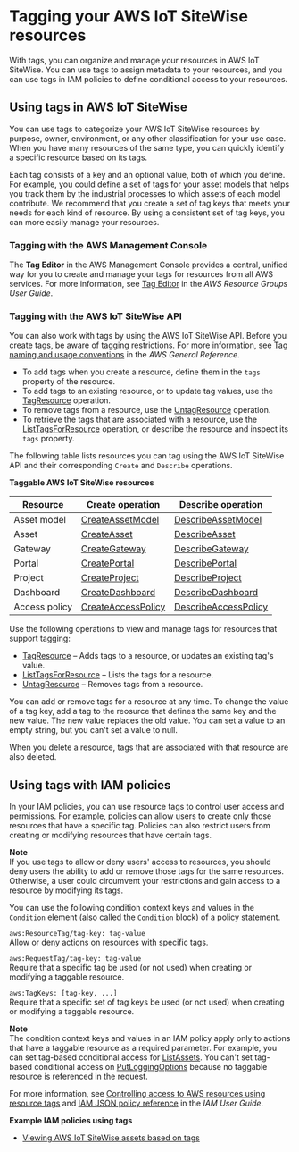 # Tagging your AWS IoT SiteWise resources<a name="tag-resources"></a>

With tags, you can organize and manage your resources in AWS IoT SiteWise\. You can use tags to assign metadata to your resources, and you can use tags in IAM policies to define conditional access to your resources\.

## Using tags in AWS IoT SiteWise<a name="tag-basics"></a>

You can use tags to categorize your AWS IoT SiteWise resources by purpose, owner, environment, or any other classification for your use case\. When you have many resources of the same type, you can quickly identify a specific resource based on its tags\.

Each tag consists of a key and an optional value, both of which you define\. For example, you could define a set of tags for your asset models that helps you track them by the industrial processes to which assets of each model contribute\. We recommend that you create a set of tag keys that meets your needs for each kind of resource\. By using a consistent set of tag keys, you can more easily manage your resources\.

### Tagging with the AWS Management Console<a name="tags-console"></a>

The **Tag Editor** in the AWS Management Console provides a central, unified way for you to create and manage your tags for resources from all AWS services\. For more information, see [Tag Editor](https://docs.aws.amazon.com/ARG/latest/userguide/tag-editor.html) in the *AWS Resource Groups User Guide*\.

### Tagging with the AWS IoT SiteWise API<a name="tags-api"></a>

You can also work with tags by using the AWS IoT SiteWise API\. Before you create tags, be aware of tagging restrictions\. For more information, see [Tag naming and usage conventions](https://docs.aws.amazon.com/general/latest/gr/aws_tagging.html#tag-conventions) in the *AWS General Reference*\.
+ To add tags when you create a resource, define them in the `tags` property of the resource\.
+ To add tags to an existing resource, or to update tag values, use the [TagResource](https://docs.aws.amazon.com/iot-sitewise/latest/APIReference/API_TagResource.html) operation\.
+ To remove tags from a resource, use the [UntagResource](https://docs.aws.amazon.com/iot-sitewise/latest/APIReference/API_UntagResource.html) operation\.
+ To retrieve the tags that are associated with a resource, use the [ListTagsForResource](https://docs.aws.amazon.com/iot-sitewise/latest/APIReference/API_ListTagsForResource.html) operation, or describe the resource and inspect its `tags` property\.

The following table lists resources you can tag using the AWS IoT SiteWise API and their corresponding `Create` and `Describe` operations\.


**Taggable AWS IoT SiteWise resources**  

| Resource | Create operation | Describe operation | 
| --- | --- | --- | 
| Asset model | [CreateAssetModel](https://docs.aws.amazon.com/iot-sitewise/latest/APIReference/API_CreateAssetModel.html) | [DescribeAssetModel](https://docs.aws.amazon.com/iot-sitewise/latest/APIReference/API_DescribeAssetModel.html) | 
| Asset | [CreateAsset](https://docs.aws.amazon.com/iot-sitewise/latest/APIReference/API_CreateAsset.html) | [DescribeAsset](https://docs.aws.amazon.com/iot-sitewise/latest/APIReference/API_DescribeAsset.html) | 
| Gateway | [CreateGateway](https://docs.aws.amazon.com/iot-sitewise/latest/APIReference/API_CreateGateway.html) | [DescribeGateway](https://docs.aws.amazon.com/iot-sitewise/latest/APIReference/API_DescribeGateway.html) | 
| Portal | [CreatePortal](https://docs.aws.amazon.com/iot-sitewise/latest/APIReference/API_CreatePortal.html) | [DescribePortal](https://docs.aws.amazon.com/iot-sitewise/latest/APIReference/API_DescribePortal.html) | 
| Project | [CreateProject](https://docs.aws.amazon.com/iot-sitewise/latest/APIReference/API_CreateProject.html) | [DescribeProject](https://docs.aws.amazon.com/iot-sitewise/latest/APIReference/API_DescribeProject.html) | 
| Dashboard | [CreateDashboard](https://docs.aws.amazon.com/iot-sitewise/latest/APIReference/API_CreateDashboard.html) | [DescribeDashboard](https://docs.aws.amazon.com/iot-sitewise/latest/APIReference/API_DescribeDashboard.html) | 
| Access policy | [CreateAccessPolicy](https://docs.aws.amazon.com/iot-sitewise/latest/APIReference/API_CreateAccessPolicy.html) | [DescribeAccessPolicy](https://docs.aws.amazon.com/iot-sitewise/latest/APIReference/API_DescribeAccessPolicy.html) | 

Use the following operations to view and manage tags for resources that support tagging:
+ [TagResource](https://docs.aws.amazon.com/iot-sitewise/latest/APIReference/API_TagResource.html) – Adds tags to a resource, or updates an existing tag's value\.
+ [ListTagsForResource](https://docs.aws.amazon.com/iot-sitewise/latest/APIReference/API_ListTagsForResource.html) – Lists the tags for a resource\.
+ [UntagResource](https://docs.aws.amazon.com/iot-sitewise/latest/APIReference/API_UntagResource.html) – Removes tags from a resource\.

You can add or remove tags for a resource at any time\. To change the value of a tag key, add a tag to the reosurce that defines the same key and the new value\. The new value replaces the old value\. You can set a value to an empty string, but you can't set a value to null\.

When you delete a resource, tags that are associated with that resource are also deleted\.

## Using tags with IAM policies<a name="tags-iam"></a>

In your IAM policies, you can use resource tags to control user access and permissions\. For example, policies can allow users to create only those resources that have a specific tag\. Policies can also restrict users from creating or modifying resources that have certain tags\.

**Note**  
If you use tags to allow or deny users' access to resources, you should deny users the ability to add or remove those tags for the same resources\. Otherwise, a user could circumvent your restrictions and gain access to a resource by modifying its tags\.

You can use the following condition context keys and values in the `Condition` element \(also called the `Condition` block\) of a policy statement\.

`aws:ResourceTag/tag-key: tag-value`  
Allow or deny actions on resources with specific tags\.

`aws:RequestTag/tag-key: tag-value`  
Require that a specific tag be used \(or not used\) when creating or modifying a taggable resource\.

`aws:TagKeys: [tag-key, ...]`  
Require that a specific set of tag keys be used \(or not used\) when creating or modifying a taggable resource\.

**Note**  
The condition context keys and values in an IAM policy apply only to actions that have a taggable resource as a required parameter\. For example, you can set tag\-based conditional access for [ListAssets](https://docs.aws.amazon.com/iot-sitewise/latest/APIReference/API_ListAssets.html)\. You can't set tag\-based conditional access on [PutLoggingOptions](https://docs.aws.amazon.com/iot-sitewise/latest/APIReference/API_PutLoggingOptions.html) because no taggable resource is referenced in the request\.

For more information, see [Controlling access to AWS resources using resource tags](https://docs.aws.amazon.com/IAM/latest/UserGuide/access_tags.html) and [IAM JSON policy reference](https://docs.aws.amazon.com/IAM/latest/UserGuide/reference_policies.html) in the *IAM User Guide*\.

**Example IAM policies using tags**
+ [Viewing AWS IoT SiteWise assets based on tags](security_iam_id-based-policy-examples.md#security_iam_id-based-policy-examples-view-asset-tags)